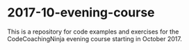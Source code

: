 # 2017-10-evening-course

This is a repository for code examples and exercises for the CodeCoachingNinja evening course starting in October 2017.